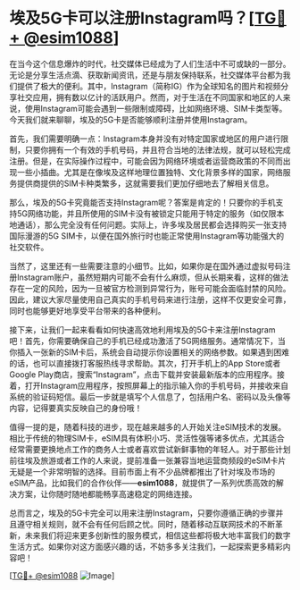 # 埃及5G卡可以注册Instagram吗？[[TG💪+ @esim1088](https://t.me/s/esim1088)]

在当今这个信息爆炸的时代，社交媒体已经成为了人们生活中不可或缺的一部分。无论是分享生活点滴、获取新闻资讯，还是与朋友保持联系，社交媒体平台都为我们提供了极大的便利。其中，Instagram（简称IG）作为全球知名的图片和视频分享社交应用，拥有数以亿计的活跃用户。然而，对于生活在不同国家和地区的人来说，使用Instagram可能会遇到一些限制或障碍，比如网络环境、SIM卡类型等。今天我们就来聊聊，埃及的5G卡是否能够顺利注册并使用Instagram。

首先，我们需要明确一点：Instagram本身并没有对特定国家或地区的用户进行限制，只要你拥有一个有效的手机号码，并且符合当地的法律法规，就可以轻松完成注册。但是，在实际操作过程中，可能会因为网络环境或者运营商政策的不同而出现一些小插曲。尤其是在像埃及这样地理位置独特、文化背景多样的国家，网络服务提供商提供的SIM卡种类繁多，这就需要我们更加仔细地去了解相关信息。

那么，埃及的5G卡究竟能否支持Instagram呢？答案是肯定的！只要你的手机支持5G网络功能，并且所使用的SIM卡没有被锁定只能用于特定的服务（如仅限本地通话），那么完全没有任何问题。实际上，许多埃及居民都会选择购买一张支持国际漫游的5G SIM卡，以便在国外旅行时也能正常使用Instagram等功能强大的社交软件。

当然了，这里还有一些需要注意的小细节。比如，如果你是在国外通过虚拟号码注册Instagram账户，虽然短期内可能不会有什么麻烦，但从长期来看，这样的做法存在一定的风险，因为一旦被官方检测到异常行为，账号可能会面临封禁的风险。因此，建议大家尽量使用自己真实的手机号码来进行注册，这样不仅更安全可靠，同时也能够更好地享受平台带来的各种便利。

接下来，让我们一起来看看如何快速高效地利用埃及的5G卡来注册Instagram吧！首先，你需要确保自己的手机已经成功激活了5G网络服务。通常情况下，当你插入一张新的SIM卡后，系统会自动提示你设置相关的网络参数。如果遇到困难的话，也可以直接拨打客服热线寻求帮助。其次，打开手机上的App Store或者Google Play商店，搜索“Instagram”，点击下载并安装最新版本的应用程序。接着，打开Instagram应用程序，按照屏幕上的指示输入你的手机号码，并接收来自系统的验证码短信。最后一步就是填写个人信息了，包括用户名、密码以及头像等内容，记得要真实反映自己的身份哦！

值得一提的是，随着科技的进步，现在越来越多的人开始关注eSIM技术的发展。相比于传统的物理SIM卡，eSIM具有体积小巧、灵活性强等诸多优点，尤其适合经常需要更换地点工作的商务人士或者喜欢尝试新鲜事物的年轻人。对于那些计划前往埃及旅游或者工作的人来说，提前准备一张兼容当地运营商频段的eSIM卡片无疑是一个非常明智的选择。目前市面上有不少品牌都推出了针对埃及市场的eSIM产品，比如我们的合作伙伴——**esim1088**，就提供了一系列优质高效的解决方案，让你随时随地都能畅享高速稳定的网络连接。

总而言之，埃及的5G卡完全可以用来注册Instagram，只要你遵循正确的步骤并且遵守相关规则，就不会有任何后顾之忧。同时，随着移动互联网技术的不断革新，未来我们将迎来更多创新性的服务模式，相信这些都将极大地丰富我们的数字生活方式。如果你对这方面感兴趣的话，不妨多多关注我们，一起探索更多精彩内容吧！

[[TG💪+ @esim1088](https://t.me/s/esim1088) ![Image](https://i.postimg.cc/4NQfJmqS/Snipaste-2025-05-13-00-14-12.png)]